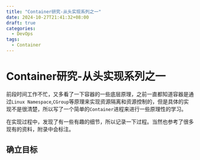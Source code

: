```yaml
---
title: "Container研究-从头实现系列之一"
date: 2024-10-27T21:41:32+08:00
draft: true
categories:
  - DevOps
tags:
  - Container
---
```


# Container研究-从头实现系列之一

前段时间工作不忙，又多看了一下容器的一些底层原理，之前一直都知道容器是通过`Linux Namespace`,`CGroup`等原理来实现资源隔离和资源控制的，但是具体的实现不是很清楚，所以写了一个简单的`Container`进程来进行一些原理性的学习。

在实现过程中，发现了有一些有趣的细节，所以记录一下过程。当然也参考了很多现有的资料，附录中会标注。

## 确立目标


## 

